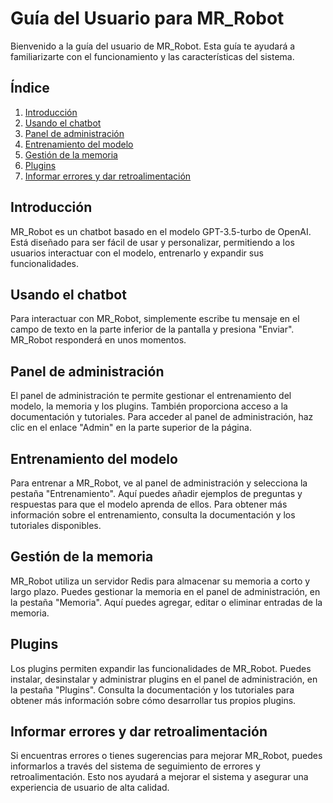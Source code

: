 # Guía del Usuario para MR_Robot

Bienvenido a la guía del usuario de MR_Robot. Esta guía te ayudará a familiarizarte con el funcionamiento y las características del sistema.

## Índice

1. [Introducción](#introducción)
2. [Usando el chatbot](#usando-el-chatbot)
3. [Panel de administración](#panel-de-administración)
4. [Entrenamiento del modelo](#entrenamiento-del-modelo)
5. [Gestión de la memoria](#gestión-de-la-memoria)
6. [Plugins](#plugins)
7. [Informar errores y dar retroalimentación](#informar-errores-y-dar-retroalimentación)

## Introducción

MR_Robot es un chatbot basado en el modelo GPT-3.5-turbo de OpenAI. Está diseñado para ser fácil de usar y personalizar, permitiendo a los usuarios interactuar con el modelo, entrenarlo y expandir sus funcionalidades.

## Usando el chatbot

Para interactuar con MR_Robot, simplemente escribe tu mensaje en el campo de texto en la parte inferior de la pantalla y presiona "Enviar". MR_Robot responderá en unos momentos.

## Panel de administración

El panel de administración te permite gestionar el entrenamiento del modelo, la memoria y los plugins. También proporciona acceso a la documentación y tutoriales. Para acceder al panel de administración, haz clic en el enlace "Admin" en la parte superior de la página.

## Entrenamiento del modelo

Para entrenar a MR_Robot, ve al panel de administración y selecciona la pestaña "Entrenamiento". Aquí puedes añadir ejemplos de preguntas y respuestas para que el modelo aprenda de ellos. Para obtener más información sobre el entrenamiento, consulta la documentación y los tutoriales disponibles.

## Gestión de la memoria

MR_Robot utiliza un servidor Redis para almacenar su memoria a corto y largo plazo. Puedes gestionar la memoria en el panel de administración, en la pestaña "Memoria". Aquí puedes agregar, editar o eliminar entradas de la memoria.

## Plugins

Los plugins permiten expandir las funcionalidades de MR_Robot. Puedes instalar, desinstalar y administrar plugins en el panel de administración, en la pestaña "Plugins". Consulta la documentación y los tutoriales para obtener más información sobre cómo desarrollar tus propios plugins.

## Informar errores y dar retroalimentación

Si encuentras errores o tienes sugerencias para mejorar MR_Robot, puedes informarlos a través del sistema de seguimiento de errores y retroalimentación. Esto nos ayudará a mejorar el sistema y asegurar una experiencia de usuario de alta calidad.
